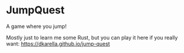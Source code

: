 # JumpQuest

A game where you jump!

Mostly just to learn me some Rust, but you can play it here if you really want: https://dkarella.github.io/jump-quest
